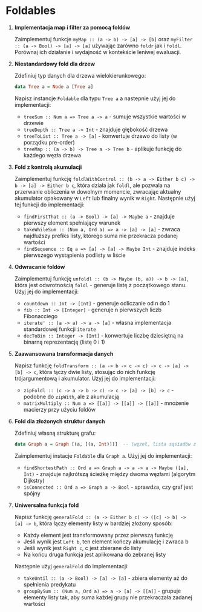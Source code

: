 # Foldables 

1. **Implementacja map i filter za pomocą foldów**  

   Zaimplementuj funkcje `myMap :: (a -> b) -> [a] -> [b]` oraz `myFilter :: (a -> Bool) -> [a] -> [a]` 
   używając zarówno `foldr` jak i `foldl`. Porównaj ich działanie i wydajność w kontekście leniwej ewaluacji. 

2. **Niestandardowy fold dla drzew**  

   Zdefiniuj typ danych dla drzewa wielokierunkowego:
   ```haskell
   data Tree a = Node a [Tree a]
   ```

   Napisz instancje `Foldable` dla typu `Tree a` a nastepnie użyj jej do implementacji:
   - `treeSum :: Num a => Tree a -> a` - sumuje wszystkie wartości w drzewie
   - `treeDepth :: Tree a -> Int` - znajduje głębokość drzewa
   - `treeToList :: Tree a -> [a]` - konwertuje drzewo do listy (w porządku pre-order)
   - `treeMap :: (a -> b) -> Tree a -> Tree b` - aplikuje funkcję do każdego węzła drzewa


3. **Fold z kontrolą akumulacji**  

   Zaimplementuj funkcję `foldlWithControl :: (b -> a -> Either b c) -> b -> [a] -> Either b c`, która 
   działa jak `foldl`, ale pozwala na przerwanie obliczenia w dowolnym momencie, zwracając aktualny akumulator 
   opakowany w `Left` lub finalny wynik w `Right`. Następnie użyj tej funkcji do implementacji:
   - `findFirstThat :: (a -> Bool) -> [a] -> Maybe a` - znajduje pierwszy element spełniający warunek
   - `takeWhileSum :: (Num a, Ord a) => a -> [a] -> [a]` - zwraca najdłuższy prefiks listy, którego suma nie przekracza podanej wartości
   - `findSequence :: Eq a => [a] -> [a] -> Maybe Int` - znajduje indeks pierwszego wystąpienia podlisty w liście

4. **Odwracanie foldów**  

   Zaimplementuj funkcję `unfoldl :: (b -> Maybe (b, a)) -> b -> [a]`, która jest odwrotnością `foldl` - 
   generuje listę z początkowego stanu. Użyj jej do implementacji:
   - `countdown :: Int -> [Int]` - generuje odliczanie od n do 1
   - `fib :: Int -> [Integer]` - generuje n pierwszych liczb Fibonacciego
   - `iterate' :: (a -> a) -> a -> [a]` - własna implementacja standardowej funkcji `iterate`
   - `decToBin :: Integer -> [Int]` - konwertuje liczbę dziesiętną na binarną reprezentację (listę 0 i 1)

6. **Zaawansowana transformacja danych**  

   Napisz funkcję `foldTransform :: (a -> b -> c -> c) -> c -> [a] -> [b] -> c`, która łączy 
   dwie listy, stosując do nich funkcję trójargumentową i akumulator. Użyj jej do implementacji:
   - `zipFoldl :: (c -> a -> b -> c) -> c -> [a] -> [b] -> c` - podobne do `zipWith`, ale z akumulacją
   - `matrixMultiply :: Num a => [[a]] -> [[a]] -> [[a]]` - mnożenie macierzy przy użyciu foldów

7. **Fold dla złożonych struktur danych**  

   Zdefiniuj własną strukturę grafu:
   ```haskell
   data Graph a = Graph [(a, [(a, Int)])]  -- (węzeł, lista sąsiadów z wagami krawędzi)
   ```
   Zaimplementuj instacje `Foldable` dla `Graph a`.  Użyj jej do implementacji:
   - `findShortestPath :: Ord a => Graph a -> a -> a -> Maybe ([a], Int)` - znajduje najkrótszą ścieżkę 
     między dwoma węzłami (algorytm Dijkstry)
   - `isConnected :: Ord a => Graph a -> Bool` - sprawdza, czy graf jest spójny

8. **Uniwersalna funkcja fold**  

   Napisz funkcję `generalFold :: (a -> Either b c) -> ([c] -> b) -> [a] -> b`, która łączy elementy listy 
   w bardziej złożony sposób:
   - Każdy element jest transformowany przez pierwszą funkcję
   - Jeśli wynik jest `Left b`, ten element kończy akumulację i zwraca b
   - Jeśli wynik jest `Right c`, c jest zbierane do listy
   - Na końcu druga funkcja jest aplikowana do zebranej listy

   Następnie użyj `generalFold` do implementacji:
   - `takeUntil :: (a -> Bool) -> [a] -> [a]` - zbiera elementy aż do spełnienia predykatu
   - `groupBySum :: (Num a, Ord a) => a -> [a] -> [[a]]` - grupuje elementy listy tak, aby suma każdej grupy
     nie przekraczała zadanej wartości
